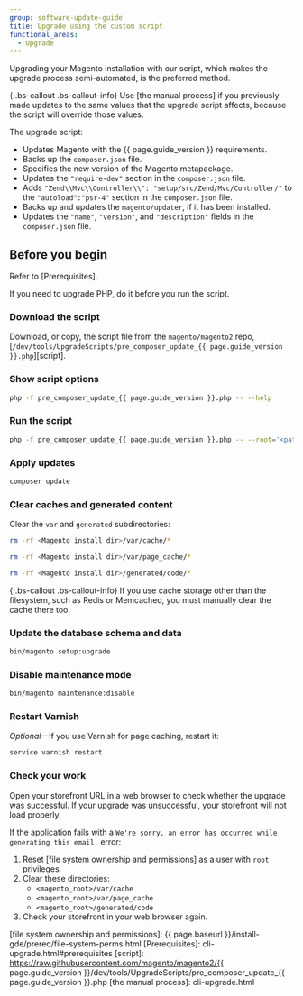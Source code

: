 ```yaml
---
group: software-update-guide
title: Upgrade using the custom script
functional_areas:
  - Upgrade
---
```


Upgrading your Magento installation with our script, which makes the upgrade process semi-automated, is the preferred method.

{:.bs-callout .bs-callout-info}
Use [the manual process] if you previously made updates to the same values that the upgrade script affects, because the script will override those values.

The upgrade script:

-  Updates Magento with the {{ page.guide_version }} requirements.
-  Backs up the `composer.json` file.
-  Specifies the new version of the Magento metapackage.
-  Updates the `"require-dev"` section in the `composer.json` file.
-  Adds `"Zend\\Mvc\\Controller\\": "setup/src/Zend/Mvc/Controller/"` to the `"autoload":"psr-4"` section in the `composer.json` file.
-  Backs up and updates the `magento/updater`, if it has been installed.
-  Updates the `"name"`, `"version"`, and `"description"` fields in the `composer.json` file.

## Before you begin

Refer to [Prerequisites].

If you need to upgrade PHP, do it before you run the script.

### Download the script

Download, or copy, the script file from the `magento/magento2` repo, [`/dev/tools/UpgradeScripts/pre_composer_update_{{ page.guide_version }}.php`][script].

### Show script options

```bash
php -f pre_composer_update_{{ page.guide_version }}.php -- --help
```

### Run the script

```bash
php -f pre_composer_update_{{ page.guide_version }}.php -- --root='<path/to/magento/install/dir>' --repo=https://repo.magento.com/ <options>
```

### Apply updates

```bash
composer update
```

### Clear caches and generated content

Clear the `var` and `generated` subdirectories:

```bash
rm -rf <Magento install dir>/var/cache/*
```

```bash
rm -rf <Magento install dir>/var/page_cache/*
```

```bash
rm -rf <Magento install dir>/generated/code/*
```

{:.bs-callout .bs-callout-info}
If you use cache storage other than the filesystem, such as Redis or Memcached, you must manually clear the cache there too.

### Update the database schema and data

```bash
bin/magento setup:upgrade
```

### Disable maintenance mode

```bash
bin/magento maintenance:disable
```

### Restart Varnish

_Optional_—If you use Varnish for page caching, restart it:

```bash
service varnish restart
```

### Check your work

Open your storefront URL in a web browser to check whether the upgrade was successful. If your upgrade was unsuccessful, your storefront will not load properly.

If the application fails with a  `We're sorry, an error has occurred while generating this email.` error:

1. Reset [file system ownership and permissions] as a user with `root` privileges.
1. Clear these directories:
   -  `<magento_root>/var/cache`
   -  `<magento_root>/var/page_cache`
   -  `<magento_root>/generated/code`
1. Check your storefront in your web browser again.

<!-- Link definitions -->

[file system ownership and permissions]: {{ page.baseurl }}/install-gde/prereq/file-system-perms.html
[Prerequisites]: cli-upgrade.html#prerequisites
[script]: https://raw.githubusercontent.com/magento/magento2/{{ page.guide_version }}/dev/tools/UpgradeScripts/pre_composer_update_{{ page.guide_version }}.php
[the manual process]: cli-upgrade.html
